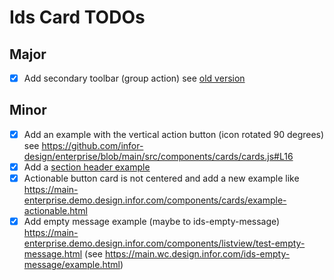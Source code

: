 # Ids Card TODOs

## Major

- [X] Add secondary toolbar (group action)  see [old version](https://main-enterprise.demo.design.infor.com/components/cards/example-group-action.html)

## Minor

- [x] Add an example with the vertical action button (icon rotated 90 degrees) see https://github.com/infor-design/enterprise/blob/main/src/components/cards/cards.js#L16
- [x] Add a [section header example](https://github.com/infor-design/enterprise/issues/5651)
- [x] Actionable button card is not centered and add a new example like https://main-enterprise.demo.design.infor.com/components/cards/example-actionable.html
- [x] Add empty message example (maybe to ids-empty-message) https://main-enterprise.demo.design.infor.com/components/listview/test-empty-message.html (see https://main.wc.design.infor.com/ids-empty-message/example.html)
